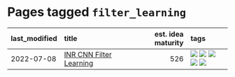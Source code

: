 # Pages tagged `filter_learning`

|last_modified|title|est. idea maturity|tags
|:---|:---|---:|:---|
|2022-07-08|[INR CNN Filter Learning](../INR_CNN_filter_learning.md)|526|[![](https://img.shields.io/badge/tag-CNN-4d5a4)](../tags/CNN.md) [![](https://img.shields.io/badge/tag-INR-e168be)](../tags/INR.md) [![](https://img.shields.io/badge/tag-deep_learning-96f12e)](../tags/deep_learning.md) [![](https://img.shields.io/badge/tag-experimental-c4fb38)](../tags/experimental.md) [![](https://img.shields.io/badge/tag-filter_learning-5e378d)](../tags/filter_learning.md)|